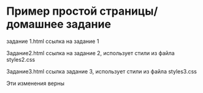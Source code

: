 # Пример простой страницы/домашнее задание
<p>задание 1.html ссылка на задание 1</p>
<p>Задание2.html ссылка на задание 2, использует стили из файла styles2.css</p>
<p>Задание3.html ссылка задание 3, использует стили из файла styles3.css</p>
<p>Эти изменения верны</p>